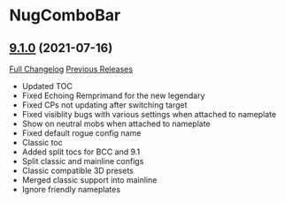 # NugComboBar

## [9.1.0](https://github.com/rgd87/NugComboBar/tree/9.1.0) (2021-07-16)
[Full Changelog](https://github.com/rgd87/NugComboBar/compare/9.0.9...9.1.0) [Previous Releases](https://github.com/rgd87/NugComboBar/releases)

- Updated TOC  
- Fixed Echoing Remprimand for the new legendary  
- Fixed CPs not updating after switching target  
- Fixed visiblity bugs with various settings when attached to nameplate  
- Show on neutral mobs when attached to nameplate  
- Fixed default rogue config name  
- Classic toc  
- Added split tocs for BCC and 9.1  
- Split classic and mainline configs  
- Classic compatible 3D presets  
- Merged classic support into mainline  
- Ignore friendly nameplates  
